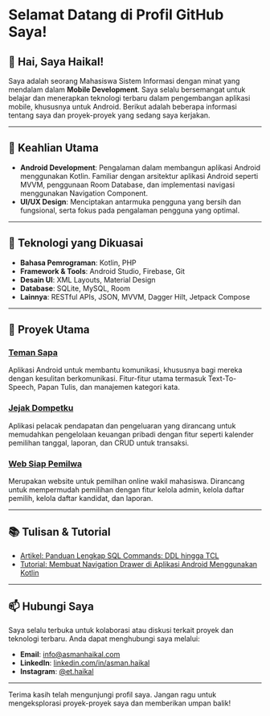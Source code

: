 # Selamat Datang di Profil GitHub Saya!

## 👋 Hai, Saya Haikal!

Saya adalah seorang Mahasiswa Sistem Informasi dengan minat yang mendalam dalam **Mobile Development**. Saya selalu bersemangat untuk belajar dan menerapkan teknologi terbaru dalam pengembangan aplikasi mobile, khususnya untuk Android. Berikut adalah beberapa informasi tentang saya dan proyek-proyek yang sedang saya kerjakan.

---

## 🚀 Keahlian Utama

- **Android Development**: Pengalaman dalam membangun aplikasi Android menggunakan Kotlin. Familiar dengan arsitektur aplikasi Android seperti MVVM, penggunaan Room Database, dan implementasi navigasi menggunakan Navigation Component.
- **UI/UX Design**: Menciptakan antarmuka pengguna yang bersih dan fungsional, serta fokus pada pengalaman pengguna yang optimal.

---

## 🔧 Teknologi yang Dikuasai

- **Bahasa Pemrograman**: Kotlin, PHP
- **Framework & Tools**: Android Studio, Firebase, Git
- **Desain UI**: XML Layouts, Material Design
- **Database**: SQLite, MySQL, Room
- **Lainnya**: RESTful APIs, JSON, MVVM, Dagger Hilt, Jetpack Compose

---

## 🌟 Proyek Utama

### **[Teman Sapa](#)**

Aplikasi Android untuk membantu komunikasi, khususnya bagi mereka dengan kesulitan berkomunikasi. Fitur-fitur utama termasuk Text-To-Speech, Papan Tulis, dan manajemen kategori kata.

### **[Jejak Dompetku](https://github.com/e-haikal/jejak-dompetku)**

Aplikasi pelacak pendapatan dan pengeluaran yang dirancang untuk memudahkan pengelolaan keuangan pribadi dengan fitur seperti kalender pemilihan tanggal, laporan, dan CRUD untuk transaksi.

### **[Web Siap Pemilwa](https://github.com/e-haikal/siap-pemilwa)**

Merupakan website untuk pemilhan online wakil mahasiswa. Dirancang untuk mempermudah pemilihan dengan fitur kelola admin, kelola daftar pemilih, kelola daftar kandidat, dan laporan.


---

## 📚 Tulisan & Tutorial

- [Artikel: Panduan Lengkap SQL Commands: DDL hingga TCL](https://asmanhaikal.com/panduan-lengkap-sql-commands-ddl-hingga-tcl/)
- [Tutorial: Membuat Navigation Drawer di Aplikasi Android Menggunakan Kotlin](https://asmanhaikal.com/membuat-navigation-drawer-di-aplikasi-android-menggunakan-kotlin/)

---

## 📫 Hubungi Saya

Saya selalu terbuka untuk kolaborasi atau diskusi terkait proyek dan teknologi terbaru. Anda dapat menghubungi saya melalui:

- **Email**: info@asmanhaikal.com
- **LinkedIn**: [linkedin.com/in/asman.haikal](https://www.linkedin.com/in/asmanhaikal/)
- **Instagram**: [@et.haikal](instagram.com/et.haikal)

---

Terima kasih telah mengunjungi profil saya. Jangan ragu untuk mengeksplorasi proyek-proyek saya dan memberikan umpan balik!

